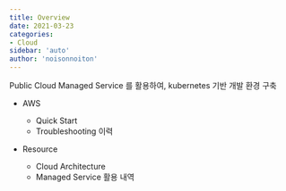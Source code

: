 ```yaml
---
title: Overview
date: 2021-03-23
categories: 
- Cloud
sidebar: 'auto'
author: 'noisonnoiton'
---
```


Public Cloud Managed Service 를 활용하여, kubernetes 기반 개발 환경 구축

- AWS
  - Quick Start
  - Troubleshooting 이력

- Resource
  - Cloud Architecture
  - Managed Service 활용 내역

<Comment />
